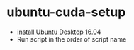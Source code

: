 # ubuntu-cuda-setup

- [install Ubuntu Desktop 16.04](https://tutorials.ubuntu.com/tutorial/tutorial-install-ubuntu-desktop-1604#0)
- Run script in the order of script name
